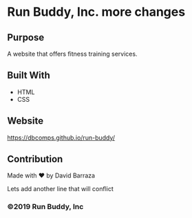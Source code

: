 # Run Buddy, Inc. more changes

## Purpose
A website that offers fitness training services.

## Built With
* HTML
* CSS

## Website
https://dbcomps.github.io/run-buddy/

## Contribution
Made with ❤️ by David Barraza

Lets add another line that will conflict

### ©2019 Run Buddy, Inc

